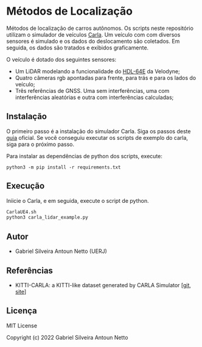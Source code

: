 # Métodos de Localização 
Métodos de localização de carros autônomos. Os scripts neste repositório utilizam o simulador de veículos [Carla](https://carla.org/). Um veículo com com diversos sensores é simulado e os dados do deslocamento são coletados. Em seguida, os dados são tratados e exibidos graficamente.

O veículo é dotado dos seguintes sensores:
- Um LiDAR modelando a funcionalidade do [HDL-64E](https://velodynelidar.com/blog/hdl-64e-lidar-sensor-retires/) da Velodyne;
- Quatro câmeras rgb apontadas para frente, para trás e para os lados do veículo;
- Três referências de GNSS. Uma sem interferências, uma com interferências aleatórias e outra com interferências calculadas;

## Instalação

O primeiro passo é a instalação do simulador Carla. Siga os passos deste [guia](https://carla.readthedocs.io/en/latest/start_quickstart/) oficial. Se você conseguiu executar os scripts de exemplo do carla, siga para o próximo passo.

Para instalar as dependências de python dos scripts, execute:
```bah
python3 -m pip install -r requirements.txt
```

## Execução
Iniicie o Carla, e em seguida, execute o script de python.
```bash
CarlaUE4.sh
python3 carla_lidar_example.py
```
## Autor
- Gabriel Silveira Antoun Netto (UERJ)

## Referências

- KITTI-CARLA: a KITTI-like dataset generated by CARLA Simulator [[git](https://github.com/jedeschaud/kitti_carla_simulator), [site](https://npm3d.fr/kitti-carla)]

## Licença

MIT License

Copyright (c) 2022 Gabriel Silveira Antoun Netto
